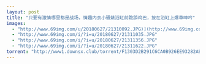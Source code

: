 ```yaml
---
layout: post
title: "只要有激情哪里都是战场，情趣内衣小骚婊浴缸前跪舔鸡巴，按在浴缸上爆草呻吟"
images:
  - "http://www.69img.com/u/20180627/21310092.JPG)](http://www.69img.com/i/?i=u/20180627/21310092.JPG"
  - "http://www.69img.com/i/?i=u/20180627/21311035.JPG"
  - "http://www.69img.com/i/?i=u/20180627/21311356.JPG"
  - "http://www.69img.com/i/?i=u/20180627/21311622.JPG"
torrent: "http://www1.downsx.club/torrent/F1303D2B291C6CA0B926EE93282AB4F0E9745388"
---
```


